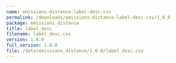 ```yaml
---
name: emissions-distance-label-desc-csv
permalink: /downloads/emissions-distance-label-desc-csv/1_0_0
package: emissions_distance
title: label_desc
filename: label_desc.csv
version: 1.0.0
full_version: 1.0.0
file: /data/emissions_distance/1.0.0/label_desc.csv
---
```

